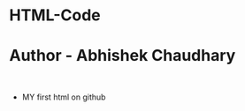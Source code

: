 # HTML-Code
<h1>Author - Abhishek Chaudhary</h1>
<br>
<ul >
  <li>MY first html on github</li>
</ul>



